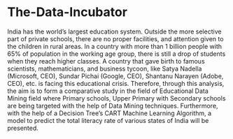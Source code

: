 # The-Data-Incubator
India has the world’s largest education system. Outside the more selective part of private schools,
there are no proper facilities, and attention given to the children in rural areas.
In a country with more than 1 billion people with 65% of population in the working age group, there is still  a drop of students when they reach higher classes. A country that gave birth to famous scientists, mathematicians, and business tycoon, like Satya Nadella (Microsoft, CEO), Sundar Pichai (Google, CEO), Shantanu Narayen (Adobe, CEO), etc. is facing this educational crisis. Therefore, through this analysis, the aim is to form a comparative study in the field of Educational Data Mining field where Primary schools, Upper Primary with Secondary schools are being targeted with the help of Data Mining techniques. Furthermore, with the help of a Decision Tree’s CART Machine Learning Algorithm, a model to predict the total literacy rate of various states of India will be presented.

